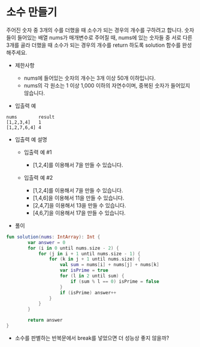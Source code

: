 # 소수 만들기
주어진 숫자 중 3개의 수를 더했을 때 소수가 되는 경우의 개수를 구하려고 합니다. 숫자들이 들어있는 배열 nums가 매개변수로 주어질 때, nums에 있는 숫자들 중 서로 다른 3개를 골라 더했을 때 소수가 되는 경우의 개수를 return 하도록 solution 함수를 완성해주세요.
   
+ 제한사항
	+ nums에 들어있는 숫자의 개수는 3개 이상 50개 이하입니다.
	+ nums의 각 원소는 1 이상 1,000 이하의 자연수이며, 중복된 숫자가 들어있지 않습니다.
   
+ 입출력 예
```
nums		result
[1,2,3,4]	1
[1,2,7,6,4]	4
```
   
+ 입출력 예 설명
	+ 입출력 예 #1
		+ [1,2,4]를 이용해서 7을 만들 수 있습니다.

	+ 입출력 예 #2
		+ [1,2,4]를 이용해서 7을 만들 수 있습니다.
		+ [1,4,6]을 이용해서 11을 만들 수 있습니다.
		+ [2,4,7]을 이용해서 13을 만들 수 있습니다.
		+ [4,6,7]을 이용해서 17을 만들 수 있습니다.
   
+ 풀이
```kotlin
fun solution(nums: IntArray): Int {
        var answer = 0
        for (i in 0 until nums.size - 2) {
            for (j in i + 1 until nums.size - 1) {
                for (k in j + 1 until nums.size) {
                    val sum = nums[i] + nums[j] + nums[k]
                    var isPrime = true
                    for (l in 2 until sum) {
                        if (sum % l == 0) isPrime = false
                    }
                    if (isPrime) answer++
                }
            }
        }

        return answer
}
```
   
+ 소수를 판별하는 반복문에서 break를 넣었으면 더 성능상 좋지 않을까?